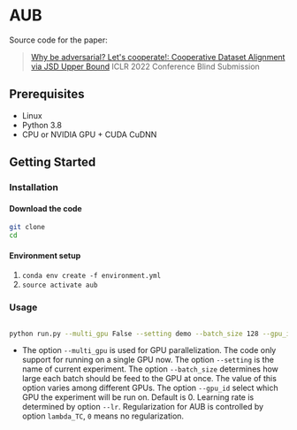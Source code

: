 # AUB

Source code for the paper:

  > [Why be adversarial? Let's cooperate!: Cooperative Dataset Alignment via JSD Upper Bound](https://openreview.net/forum?id=kcadk-DShNO) 
  > ICLR 2022 Conference Blind Submission

## Prerequisites
- Linux
- Python 3.8
- CPU or NVIDIA GPU + CUDA CuDNN

## Getting Started
### Installation
#### Download the code
```bash
git clone 
cd 
```

#### Environment setup
1. `conda env create -f environment.yml`
2. `source activate aub`
   
### Usage 
```bash 

python run.py --multi_gpu False --setting demo --batch_size 128 --gpu_id 0 --lr 2e-4 --lambda_TC 0.0

```
- The option `--multi_gpu` is used for GPU parallelization. The code only support for running on a single GPU now. 
  The option `--setting` is the name of current experiment.
  The option `--batch_size` determines how large each batch should be feed to the GPU at once. The value of this option varies among different GPUs.
  The option `--gpu_id` select which GPU the experiment will be run on. Default is 0.
  Learning rate is determined by option `--lr`.
  Regularization for AUB is controlled by option `lambda_TC`, `0` means no regularization.